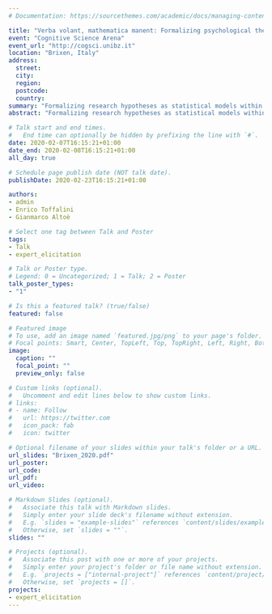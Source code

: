 ```yaml
---
# Documentation: https://sourcethemes.com/academic/docs/managing-content/

title: "Verba volant, mathematica manent: Formalizing psychological theories as models"
event: "Cognitive Science Arena"
event_url: "http://cogsci.unibz.it"
location: "Brixen, Italy"
address:
  street:
  city:
  region:
  postcode:
  country:
summary: "Formalizing research hypotheses as statistical models within attachment theory considering expert judgement and relevant knowledge in the field."
abstract: "Formalizing research hypotheses as statistical models within attachment theory considering expert judgement and relevant knowledge in the field."

# Talk start and end times.
#   End time can optionally be hidden by prefixing the line with `#`.
date: 2020-02-07T16:15:21+01:00
date_end: 2020-02-08T16:15:21+01:00
all_day: true

# Schedule page publish date (NOT talk date).
publishDate: 2020-02-23T16:15:21+01:00

authors:
- admin
- Enrico Toffalini
- Gianmarco Altoè

# Select one tag between Talk and Poster
tags:
- Talk
- expert_elicitation

# Talk or Poster type.
# Legend: 0 = Uncategorized; 1 = Talk; 2 = Poster
talk_poster_types:
- "1"

# Is this a featured talk? (true/false)
featured: false

# Featured image
# To use, add an image named `featured.jpg/png` to your page's folder. 
# Focal points: Smart, Center, TopLeft, Top, TopRight, Left, Right, BottomLeft, Bottom, BottomRight.
image:
  caption: ""
  focal_point: ""
  preview_only: false

# Custom links (optional).
#   Uncomment and edit lines below to show custom links.
# links:
# - name: Follow
#   url: https://twitter.com
#   icon_pack: fab
#   icon: twitter

# Optional filename of your slides within your talk's folder or a URL.
url_slides: "Brixen_2020.pdf"
url_poster:
url_code:
url_pdf:
url_video:

# Markdown Slides (optional).
#   Associate this talk with Markdown slides.
#   Simply enter your slide deck's filename without extension.
#   E.g. `slides = "example-slides"` references `content/slides/example-slides.md`.
#   Otherwise, set `slides = ""`.
slides: ""

# Projects (optional).
#   Associate this post with one or more of your projects.
#   Simply enter your project's folder or file name without extension.
#   E.g. `projects = ["internal-project"]` references `content/project/deep-learning/index.md`.
#   Otherwise, set `projects = []`.
projects:
- expert_elicitation
---
```

